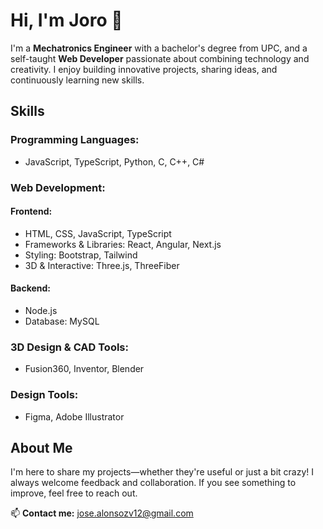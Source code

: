 # Hi, I'm Joro 👋  

I'm a **Mechatronics Engineer** with a bachelor's degree from UPC, and a self-taught **Web Developer** passionate about combining technology and creativity. I enjoy building innovative projects, sharing ideas, and continuously learning new skills.  

## Skills  

### Programming Languages:  
- JavaScript, TypeScript, Python, C, C++, C#  

### Web Development:  
#### Frontend:  
- HTML, CSS, JavaScript, TypeScript  
- Frameworks & Libraries: React, Angular, Next.js  
- Styling: Bootstrap, Tailwind  
- 3D & Interactive: Three.js, ThreeFiber  

#### Backend:  
- Node.js  
- Database: MySQL  

### 3D Design & CAD Tools:  
- Fusion360, Inventor, Blender  

### Design Tools:  
- Figma, Adobe Illustrator  

## About Me  
I'm here to share my projects—whether they're useful or just a bit crazy! I always welcome feedback and collaboration. If you see something to improve, feel free to reach out.  

📫 **Contact me:** [jose.alonsozv12@gmail.com](mailto:jose.alonsozv12@gmail.com)  
